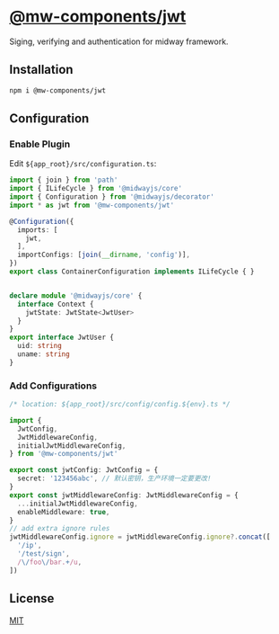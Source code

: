 # [@mw-components/jwt](https://www.npmjs.com/package/@mw-components/jwt) 
Siging, verifying and authentication for midway framework.


## Installation
```sh
npm i @mw-components/jwt
```


## Configuration

### Enable Plugin

Edit `${app_root}/src/configuration.ts`:

```ts
import { join } from 'path'
import { ILifeCycle } from '@midwayjs/core'
import { Configuration } from '@midwayjs/decorator'
import * as jwt from '@mw-components/jwt'

@Configuration({
  imports: [
    jwt,
  ],
  importConfigs: [join(__dirname, 'config')],
})
export class ContainerConfiguration implements ILifeCycle { }


declare module '@midwayjs/core' {
  interface Context {
    jwtState: JwtState<JwtUser>
  }
}
export interface JwtUser {
  uid: string
  uname: string
}
```

### Add Configurations

```ts
/* location: ${app_root}/src/config/config.${env}.ts */

import {
  JwtConfig,
  JwtMiddlewareConfig,
  initialJwtMiddlewareConfig,
} from '@mw-components/jwt'

export const jwtConfig: JwtConfig = {
  secret: '123456abc', // 默认密钥，生产环境一定要更改!
}
export const jwtMiddlewareConfig: JwtMiddlewareConfig = {
  ...initialJwtMiddlewareConfig,
  enableMiddleware: true,
}
// add extra ignore rules
jwtMiddlewareConfig.ignore = jwtMiddlewareConfig.ignore?.concat([
  '/ip',
  '/test/sign',
  /\/foo\/bar.+/u,
])
```


## License
[MIT](LICENSE)

